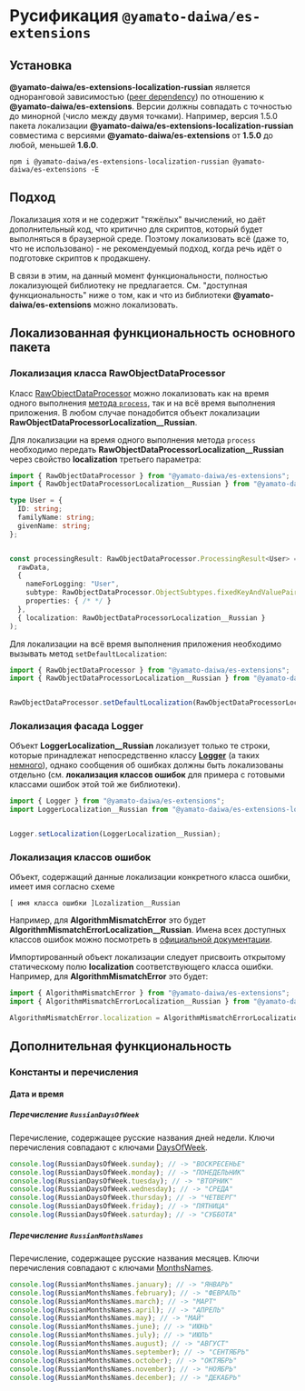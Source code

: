 # Русификация `@yamato-daiwa/es-extensions`

## Установка

**@yamato-daiwa/es-extensions-localization-russian** является одноранговой зависимостью ([peer dependency](https://nodejs.org/en/blog/npm/peer-dependencies/)) 
по отношению к **@yamato-daiwa/es-extensions**. Версии должны совпадать с точностью до минорной (число между двумя точками). 
Например, версия 1.5.0 пакета локализации **@yamato-daiwa/es-extensions-localization-russian** совместима с версиями
**@yamato-daiwa/es-extensions** от **1.5.0** до любой, меньшей **1.6.0**.

```
npm i @yamato-daiwa/es-extensions-localization-russian @yamato-daiwa/es-extensions -E
```

## Подход

Локализация хотя и не содержит "тяжёлых" вычислений, но даёт дополнительный код, что критично для скриптов, 
который будет выполняться в браузерной среде. Поэтому локализовать всё (даже то, что не использовано) - не рекомендуемый
подход, когда речь идёт о подготовке скриптов к продакшену.

В связи в этим, на данный момент функциональности, полностью локализующей библиотеку не предлагается.
См. "доступная функциональность" ниже о том, как и что из библиотеки **@yamato-daiwa/es-extensions** можно локализовать.


## Локализованная функциональность основного пакета

### Локализация класса RawObjectDataProcessor

Класс [RawObjectDataProcessor](https://github.com/TokugawaTakeshi/Yamato-Daiwa-ES-Extensions/blob/master/CoreLibrary/Package/Documentation/RawObjectDataProcessor/RawObjectDataProcessor.md#quick-example)
можно локализовать как на время одного выполнения [метода `process`](https://github.com/TokugawaTakeshi/Yamato-Daiwa-ES-Extensions/blob/master/CoreLibrary/Package/Documentation/RawObjectDataProcessor/RawObjectDataProcessor.md#process),
так и на всё время выполнения приложения. В любом случае понадобится объект локализации **RawObjectDataProcessorLocalization__Russian**.

Для локализации на время одного выполнения метода `process` необходимо передать **RawObjectDataProcessorLocalization__Russian**
через свойство **localization** третьего параметра:

```typescript
import { RawObjectDataProcessor } from "@yamato-daiwa/es-extensions";
import { RawObjectDataProcessorLocalization__Russian } from "@yamato-daiwa/es-extensions-localization-russian";

type User = {
  ID: string;
  familyName: string;
  givenName: string;
};


const processingResult: RawObjectDataProcessor.ProcessingResult<User> = RawObjectDataProcessor.process(
  rawData, 
  {
    nameForLogging: "User",
    subtype: RawObjectDataProcessor.ObjectSubtypes.fixedKeyAndValuePairsObject,
    properties: { /* */ }
  },
  { localization: RawObjectDataProcessorLocalization__Russian }
);
```

Для локализации на всё время выполнения приложения необходимо вызывать метод `setDefaultLocalization`:

```typescript
import { RawObjectDataProcessor } from "@yamato-daiwa/es-extensions";
import { RawObjectDataProcessorLocalization__Russian } from "@yamato-daiwa/es-extensions-localization-russian";


RawObjectDataProcessor.setDefaultLocalization(RawObjectDataProcessorLocalization__Russian);
```


### Локализация фасада Logger

Объект **LoggerLocalization__Russian** локализует только те строки, которые принадлежат непосредственно классу 
[**Logger**](https://github.com/TokugawaTakeshi/Yamato-Daiwa-ES-Extensions/blob/master/CoreLibrary/Package/Documentation/Logging/Logger/Logger.md)
(а таких [немного](https://github.com/TokugawaTakeshi/Yamato-Daiwa-ES-Extensions/blob/master/CoreLibrary/Package/Source/Logging/LoggerLocalization__English.ts)),
однако сообщения об ошибках должны быть локализованы отдельно (см. **локализация классов ошибок** для примера с готовыми
классами ошибок этой той же библиотеки).

```typescript
import { Logger } from "@yamato-daiwa/es-extensions";
import LoggerLocalization__Russian from "@yamato-daiwa/es-extensions-localization-russian";


Logger.setLocalization(LoggerLocalization__Russian);
```


### Локализация классов ошибок

Объект, содержащий данные локализации конкретного класса ошибки, имеет имя согласно схеме

```
[ имя класса ошибки ]Lozalization__Russian
```

Например, для **AlgorithmMismatchError** это будет **AlgorithmMismatchErrorLocalization__Russian**.
Имена всех доступных классов ошибок можно посмотреть в 
[официальной документации](https://github.com/TokugawaTakeshi/Yamato-Daiwa-ES-Extensions/blob/master/CoreLibrary/Package/README.md#logging).

Импортированный объект локализации следует присвоить открытому статическому полю **localization** соответствующего класса ошибки.
Например, для **AlgorithmMismatchError** это будет: 

```typescript
import { AlgorithmMismatchError } from "@yamato-daiwa/es-extensions";
import { AlgorithmMismatchErrorLocalization__Russian } from "@yamato-daiwa/es-extensions-localization-russian";

AlgorithmMismatchError.localization = AlgorithmMismatchErrorLocalization__Russian;
```


## Дополнительная функциональность
### Константы и перечисления
#### Дата и время
##### Перечисление `RussianDaysOfWeek`

Перечисление, содержащее русские названия дней недели.
Ключи перечисления совпадают с ключами [DaysOfWeek](https://github.com/TokugawaTakeshi/Yamato-Daiwa-ES-Extensions/blob/master/CoreLibrary/Package/Documentation/ConstantsAndEnumerations/DaysOfWeek.md).

```typescript
console.log(RussianDaysOfWeek.sunday); // -> "ВОСКРЕСЕНЬЕ"
console.log(RussianDaysOfWeek.monday); // -> "ПОНЕДЕЛЬНИК"
console.log(RussianDaysOfWeek.tuesday); // -> "ВТОРНИК"
console.log(RussianDaysOfWeek.wednesday); // -> "СРЕДА"
console.log(RussianDaysOfWeek.thursday); // -> "ЧЕТВЕРГ"
console.log(RussianDaysOfWeek.friday); // -> "ПЯТНИЦА"
console.log(RussianDaysOfWeek.saturday); // -> "СУББОТА"
```


##### Перечисление `RussianMonthsNames`

Перечисление, содержащее русские названия месяцев.
Ключи перечисления совпадают с ключами [MonthsNames](https://github.com/TokugawaTakeshi/Yamato-Daiwa-ES-Extensions/blob/master/CoreLibrary/Package/Documentation/ConstantsAndEnumerations/MonthsNames.md).

```typescript
console.log(RussianMonthsNames.january); // -> "ЯНВАРЬ"
console.log(RussianMonthsNames.february); // -> "ФЕВРАЛЬ"
console.log(RussianMonthsNames.march); // -> "МАРТ"
console.log(RussianMonthsNames.april); // -> "АПРЕЛЬ"
console.log(RussianMonthsNames.may); // -> "МАЙ"
console.log(RussianMonthsNames.june); // -> "ИЮНЬ"
console.log(RussianMonthsNames.july); // -> "ИЮЛЬ"
console.log(RussianMonthsNames.august); // -> "АВГУСТ"
console.log(RussianMonthsNames.september); // -> "СЕНТЯБРЬ"
console.log(RussianMonthsNames.october); // -> "ОКТЯБРЬ"
console.log(RussianMonthsNames.november); // -> "НОЯБРЬ"
console.log(RussianMonthsNames.december); // -> "ДЕКАБРЬ"
```
